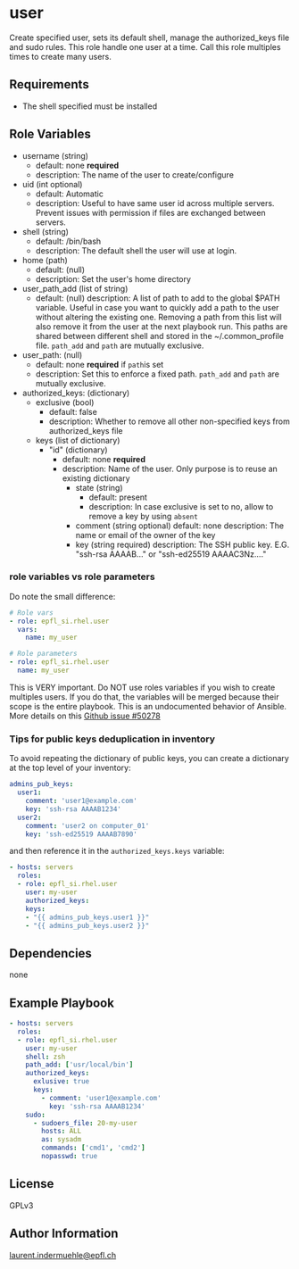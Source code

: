 user
=========

Create specified user, sets its default shell, manage the authorized_keys file and sudo rules.
This role handle one user at a time. Call this role multiples times to create many users.

Requirements
------------

* The shell specified must be installed

Role Variables
--------------

* username (string)
  * default: none **required**
  * description: The name of the user to create/configure
* uid (int optional)
  * default: Automatic
  * description: Useful to have same user id across multiple servers. Prevent issues with permission if files are exchanged between servers.
* shell (string)
  * default: /bin/bash
  * description: The default shell the user will use at login.
* home (path)
  * default: (null)
  * description: Set the user's home directory
* user_path_add (list of string)
  * default: (null)
    description: A list of path to add to the global $PATH variable. Useful in case you want to quickly add a path to the user without altering the existing one. Removing a path from this list will also remove it from the user at the next playbook run. This paths are shared between different shell and stored in the ~/.common_profile file. `path_add` and `path` are mutually exclusive.
* user_path: (null)
  * default: none **required** if `path`is set
  * description: Set this to enforce a fixed path. `path_add` and `path` are mutually exclusive.
* authorized_keys: (dictionary)
  * exclusive (bool)
    * default: false
    * description: Whether to remove all other non-specified keys from authorized_keys file
  * keys (list of dictionary)
    * "id" (dictionary)
      * default: none **required**
      * description: Name of the user. Only purpose is to reuse an existing dictionary
        * state (string)
          * default: present
          * description: In case exclusive is set to no, allow to remove a key by using `absent`
        * comment (string optional)
          default: none
          description: The name or email of the owner of the key
        * key (string required)
          description: The SSH public key. E.G. "ssh-rsa AAAAB..." or "ssh-ed25519 AAAAC3Nz...."


### role variables vs role parameters

Do note the small difference:

```yaml
# Role vars
- role: epfl_si.rhel.user
  vars:
    name: my_user

# Role parameters
- role: epfl_si.rhel.user
  name: my_user
```

This is VERY important. Do NOT use roles variables if you wish to create multiples users. If you do that, the variables will be merged because their scope is the entire playbook. This is an undocumented behavior of Ansible. More details on this [Github issue #50278](https://github.com/ansible/ansible/issues/50278)


### Tips for public keys deduplication in inventory

To avoid repeating the dictionary of public keys, you can create a dictionary at the top level of your inventory:

```yaml
admins_pub_keys:
  user1:
    comment: 'user1@example.com'
    key: 'ssh-rsa AAAAB1234'
  user2:
    comment: 'user2 on computer_01'
    key: 'ssh-ed25519 AAAAB7890'
```

and then reference it in the `authorized_keys.keys` variable:

```yaml
- hosts: servers
  roles:
  - role: epfl_si.rhel.user
    user: my-user
    authorized_keys:
    keys:
    - "{{ admins_pub_keys.user1 }}"
    - "{{ admins_pub_keys.user2 }}"
```


Dependencies
------------

none


Example Playbook
----------------

```yaml
- hosts: servers
  roles:
  - role: epfl_si.rhel.user
    user: my-user
    shell: zsh
    path_add: ['usr/local/bin']
    authorized_keys:
      exlusive: true
      keys:
        - comment: 'user1@example.com'
          key: 'ssh-rsa AAAAB1234'
    sudo:
      - sudoers_file: 20-my-user
        hosts: ALL
        as: sysadm
        commands: ['cmd1', 'cmd2']
        nopasswd: true
```

License
-------

GPLv3

Author Information
------------------

laurent.indermuehle@epfl.ch
